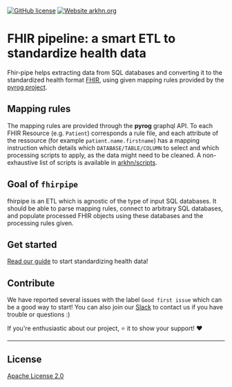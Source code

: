 [![GitHub license](https://img.shields.io/github/license/arkhn/fhir-pipe.svg)](https://github.com/arkhn/fhir-pipe/blob/master/LICENSE)
[![Website arkhn.org](https://img.shields.io/website-up-down-green-red/https/arkhn.org.svg)](http://arkhn.org/)


# FHIR pipeline: a smart ETL to standardize health data

Fhir-pipe helps extracting data from SQL databases and converting it to the standardized health format [FHIR](https://www.hl7.org/fhir/), using given mapping rules provided by the [pyrog project](https://github.com/arkhn).


## Mapping rules

The mapping rules are provided through the **pyrog** graphql API. To each FHIR Resource (e.g. `Patient`) corresponds a rule file, and each attribute of the ressource (for example `patient.name.firstname`) has a mapping instruction which details which `DATABASE/TABLE/COLUMN` to select and which processing scripts to apply, as the data might need to be cleaned. A non-exhaustive list of scripts is available in [arkhn/scripts](https://github.com/arkhn/cleaning-scripts).

## Goal of `fhirpipe`

fhirpipe is an ETL which is agnostic of the type of input SQL databases. It should be able to parse mapping rules, connect to arbitrary SQL databases, and populate processed FHIR objects using these databases and the processing rules given.

## Get started

[Read our guide](./GET_STARTED.md) to start standardizing health data!

## Contribute

We have reported several issues with the label `Good first issue` which can be a good way to start! You can also join our [Slack](https://join.slack.com/t/arkhn/shared_invite/enQtNTc1NDE5MDIxMDU3LWZmMzUwYWIwN2U0NGI1ZjM2MjcwNTAyZDZhNzcyMWFiYjJhNTIxNWQ1MWY4YmRiM2VhMDY4MDkzNGU5MTQ4ZWM) to contact us if you have trouble or questions :)

If you're enthusiastic about our project, :star: it to show your support! :heart:

* * *

## License

[Apache License 2.0](./LICENSE)
